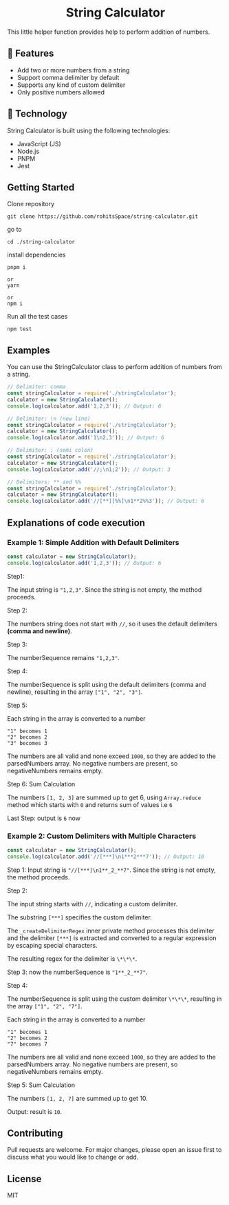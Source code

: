 <h1 align="center">String Calculator</h1>
This little helper function provides help to perform addition of numbers.

## 🎁 Features

- Add two or more numbers from a string
- Support comma delimiter by default
- Supports any kind of custom delimiter
- Only positive numbers allowed

## 🧰 Technology

String Calculator is built using the following technologies:

- JavaScript (JS)
- Node.js
- PNPM
- Jest

## Getting Started

Clone repository

```
git clone https://github.com/rohitsSpace/string-calculator.git
```

go to

```
cd ./string-calculator
```

install dependencies

```
pnpm i

or
yarn

or
npm i

```

Run all the test cases

```
npm test
```

## Examples

You can use the StringCalculator class to perform addition of numbers from a string.

```javascript
// Delimiter: comma
const stringCalculator = require('./stringCalculator');
calculator = new StringCalculator();
console.log(calculator.add('1,2,3')); // Output: 6
```

```javascript
// Delimiter: \n (new line)
const stringCalculator = require('./stringCalculator');
calculator = new StringCalculator();
console.log(calculator.add('1\n2,3')); // Output: 6
```

```javascript
// Delimiter: ; (semi colon)
const stringCalculator = require('./stringCalculator');
calculator = new StringCalculator();
console.log(calculator.add('//;\n1;2')); // Output: 3
```

```javascript
// Delimiters: ** and %%
const stringCalculator = require('./stringCalculator');
calculator = new StringCalculator();
console.log(calculator.add('//[**][%%]\n1**2%%3')); // Output: 6
```

## Explanations of code execution

### Example 1: Simple Addition with Default Delimiters

```js
const calculator = new StringCalculator();
console.log(calculator.add('1,2,3')); // Output: 6
```

Step1:

The input string is `"1,2,3"`.
Since the string is not empty, the method proceeds.

Step 2:

The numbers string does not start with `//`, so it uses the default delimiters **(comma and newline)**.

Step 3:

The numberSequence remains `"1,2,3"`.

Step 4:

The numberSequence is split using the default delimiters (comma and newline), resulting in the array `["1", "2", "3"]`.

Step 5:

Each string in the array is converted to a number

```
"1" becomes 1
"2" becomes 2
"3" becomes 3
```

The numbers are all valid and none exceed `1000`, so they are added to the parsedNumbers array.
No negative numbers are present, so negativeNumbers remains empty.

Step 6: Sum Calculation

The numbers `[1, 2, 3]` are summed up to get 6, using `Array.reduce` method which starts with `0` and returns sum of values i.e `6`

Last Step: output is `6` now

### Example 2: Custom Delimiters with Multiple Characters

```js
const calculator = new StringCalculator();
console.log(calculator.add('//[***]\n1***2***7')); // Output: 10
```

Step 1:
Input string is `"//[***]\n1**_2_**7"`. Since the string is not empty, the method proceeds.

Step 2:

The input string starts with `//`, indicating a custom delimiter.

The substring `[***]` specifies the custom delimiter.

The `_createDelimiterRegex` inner private method processes this delimiter and the delimiter `[***]` is extracted and converted to a regular expression by escaping special characters.

The resulting regex for the delimiter is `\*\*\*`.

Step 3: now the numberSequence is `"1**_2_**7"`.

Step 4:

The numberSequence is split using the custom delimiter `\*\*\*`, resulting in the array `["1", "2", "7"]`.

Each string in the array is converted to a number

```
"1" becomes 1
"2" becomes 2
"7" becomes 7
```

The numbers are all valid and none exceed `1000`, so they are added to the parsedNumbers array.
No negative numbers are present, so negativeNumbers remains empty.

Step 5: Sum Calculation

The numbers `[1, 2, 7]` are summed up to get 10.

Output: result is `10`.

## Contributing

Pull requests are welcome. For major changes, please open an issue first to discuss what you would like to change or add.

## License

MIT
